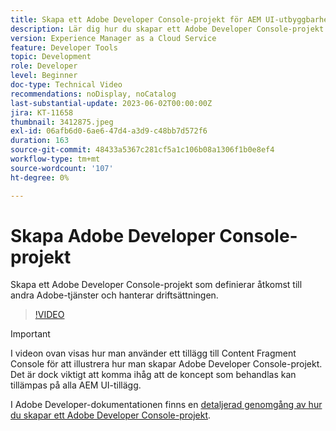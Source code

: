 ```yaml
---
title: Skapa ett Adobe Developer Console-projekt för AEM UI-utbyggbarhet
description: Lär dig hur du skapar ett Adobe Developer Console-projekt som definierar åtkomst till andra Adobe-tjänster och hanterar distributionen av det.
version: Experience Manager as a Cloud Service
feature: Developer Tools
topic: Development
role: Developer
level: Beginner
doc-type: Technical Video
recommendations: noDisplay, noCatalog
last-substantial-update: 2023-06-02T00:00:00Z
jira: KT-11658
thumbnail: 3412875.jpeg
exl-id: 06afb6d0-6ae6-47d4-a3d9-c48bb7d572f6
duration: 163
source-git-commit: 48433a5367c281cf5a1c106b08a1306f1b0e8ef4
workflow-type: tm+mt
source-wordcount: '107'
ht-degree: 0%

---
```


# Skapa Adobe Developer Console-projekt

Skapa ett Adobe Developer Console-projekt som definierar åtkomst till andra Adobe-tjänster och hanterar driftsättningen.

>[!VIDEO](https://video.tv.adobe.com/v/3442018?quality=12&learn=on&captions=swe)

>[!IMPORTANT]
>
> I videon ovan visas hur man använder ett tillägg till Content Fragment Console för att illustrera hur man skapar Adobe Developer Console-projekt. Det är dock viktigt att komma ihåg att de koncept som behandlas kan tillämpas på alla AEM UI-tillägg.

I Adobe Developer-dokumentationen finns en [detaljerad genomgång av hur du skapar ett Adobe Developer Console-projekt](https://developer.adobe.com/uix/docs/services/aem-cf-console-admin/extension-development/#create-a-project-in-adobe-developer-console).
